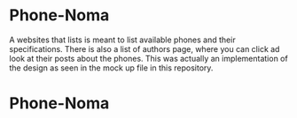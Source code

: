 # Phone-Noma

A websites that lists is meant to list available phones and their specifications. There is also a list of authors page, where you can click ad look at their posts about the phones. This was actually an implementation of the design as seen in the mock up file in this repository.
# Phone-Noma
